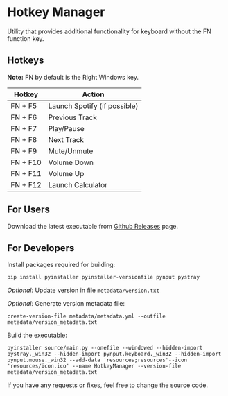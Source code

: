 # Hotkey Manager

Utility that provides additional functionality for keyboard without the FN function key.

## Hotkeys

**Note:** FN by default is the Right Windows key.

Hotkey | Action
--- | ---
FN + F5 | Launch Spotify (if possible)
FN + F6 | Previous Track
FN + F7 | Play/Pause
FN + F8 | Next Track
FN + F9 | Mute/Unmute
FN + F10 | Volume Down
FN + F11 | Volume Up
FN + F12 | Launch Calculator

## For Users

Download the latest executable from [Github Releases](https://github.com/gmikhail/HotkeyManager/releases) page.

## For Developers

Install packages required for building: 

`pip install pyinstaller pyinstaller-versionfile pynput pystray`

*Optional:* Update version in file `metadata/version.txt`

*Optional:* Generate version metadata file:

`create-version-file metadata/metadata.yml --outfile metadata/version_metadata.txt`

Build the executable:

`pyinstaller source/main.py --onefile --windowed --hidden-import pystray._win32 --hidden-import pynput.keyboard._win32 --hidden-import pynput.mouse._win32 --add-data 'resources;resources'--icon 'resources/icon.ico' --name HotkeyManager --version-file metadata/version_metadata.txt`

If you have any requests or fixes, feel free to change the source code.